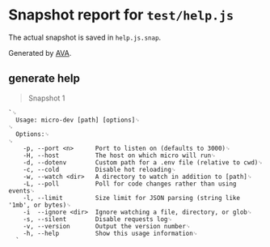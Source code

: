 # Snapshot report for `test/help.js`

The actual snapshot is saved in `help.js.snap`.

Generated by [AVA](https://avajs.dev).

## generate help

> Snapshot 1

    `␊
      Usage: micro-dev [path] [options]␊
    ␊
      Options:␊
    ␊
        -p, --port <n>      Port to listen on (defaults to 3000)␊
        -H, --host          The host on which micro will run␊
        -d, --dotenv        Custom path for a .env file (relative to cwd)␊
        -c, --cold          Disable hot reloading␊
        -w, --watch <dir>   A directory to watch in addition to [path]␊
        -L, --poll          Poll for code changes rather than using events␊
        -l, --limit         Size limit for JSON parsing (string like '1mb', or bytes)␊
        -i  --ignore <dir>  Ignore watching a file, directory, or glob␊
        -s, --silent        Disable requests log␊
        -v, --version       Output the version number␊
        -h, --help          Show this usage information␊
      `
